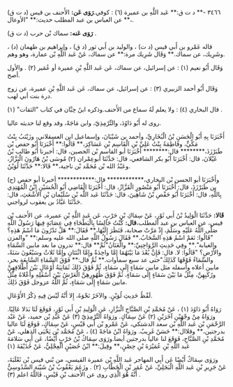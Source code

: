 ٣٤٦٦ -** د ت ق:** عَبد اللَّهِ بن عميرة (٦) : كوفي.**رَوَى عَن:** الأَحنف بن قيس (د ت ق) ،** عن العباس بن عبد المطلب حديث:** "الأوعال.

**رَوَى عَنه:** سماك بْن حرب (د ت ق) .

قاله عَمْرو بن أَبي قيس (د ت) ، والوليد بن أَبي ثور (د ق) ، وإبراهيم بن طهمان (د) ، وشَرِيك، عن سماك.** وَقَال شَرِيك مرة:** عن سماك، عَنْ عَبد اللَّهِ بْن عمارة، وهو وهم.

وَقَال أَبُو نعيم (١) : عن إسرائيل، عن سماك، عَن عَبد اللَّهِ بْنِ عميرة أو عُمَير (٢) . والأول أصح.

وَقَال أَبُو أحمد الزبيري (٣) : عن إسرائيل، عن سماك، عَن عَبد اللَّهِ بْنِ عميرة، عن زوج درة بنت أبي لهب.

قال البخاري (٤) : ولا يعلم لَهُ سماع من الأَحنف.وذكره ابنُ حِبَّان في كتاب "الثقات" (١) .

روى له أَبُو دَاوُدَ، والتِّرْمِذِيّ، وابن مَاجَهْ، وقد وقع لنا حديثه عاليا.

أَخْبَرَنَا بِهِ أَبُو الْحَسَنِ بْنُ الْبُخَارِيِّ، وأحمد بن شَيْبَانَ، وإسماعيل ابن العسقلاني، وزَيْنَبُ بِنْتُ مَكِّيٍّ، وفَاطِمَةُ بِنْتُ عَلِيِّ بْنِ الْقَاسِم بْنِ عَسَاكِرَ،** قَالُوا:** أَخْبَرَنَا أَبُو حفص بْن طَبَرْزَذَ،******** قال:******** أَخْبَرَنَا أبو القاسم بْن الحصين، قال: أخبرنا أَبُو طالب بْنُ غَيْلانَ، قال: أَخْبَرَنَا أَبُو بكر الشافعي، قال: حَدَّثَنَا أبوعِمْران (٢) مُوسَى بْنُ هَارُونَ الْبَزَّازُ، وعَبْدُ الله بْن مُحَمَّد بْن ناجية،** قَالا:** حَدَّثَنَا لُوَيْنٌ.

(ح) وأَخْبَرَنَا أبو الحسن بْن البخاري،************ قال:************ أخبرنا أبو حفص بن طَبَرْزَذَ، قال: أَخْبَرَنَا أَبُو مَنْصُورٍ الْقَزَّازُ، قال: أَخْبَرَنَا الْقَاضِي أَبُو الْحُسَيْنِ ابْنُ الْمُهَتِدِي بِاللَّهِ، قال: أَخْبَرَنَا أَبُو حَفْصِ بْنُ شَاهِينَ، قال: حَدَّثَنَا عَبد اللَّه بْن سُلَيْمان بْنِ الأَشْعَثِ، قال: حَدَّثَنَا عَبَّادُ بن يعقوب لرواجني.

**قَالا:** حَدَّثَنَا الْوَلِيدُ بْنُ أَبي ثَوْرٍ، عَنْ سِمَاكِ بْنِ حَرْبٍ، عَن عَبد اللَّهِ بْنِ عميرة، عن الأَحنف بْن قيس، عن العباس بن عبد المطلب،**قال:** كُنْتُ جَالِسًا بِالْبَطْحَاءِ فِي عِصَابَةٍ فِيهَا رَسُولُ اللَّهِ صَلَّى اللَّهُ عَلَيْهِ وسَلَّمَ، إِذْ مَرَّتْ صحابة، فَنَظَرَ إِلَيْهَا،** فَقَالَ:** هَلْ تَدْرُونَ مَا اسْمُ هَذِهِ؟ "قَالُوا: نَعَمْ اسْمُ هَذِهِ السَّحَابُ.** فَقَالَ رَسُولُ اللَّهِ صلى الله عليه وسلم:** "والمزن والغيابة".** وفِي حَدِيثِ الرَّوَاجِنِيِّ:** والْعَنَانُ"ثُمَّ** قال:** تدرون ما بعد مابين السَّمَاءِ والأَرْضِ؟ "قَالُوا: لا. قال: فَإِنَّ بُعْدَ مَا بَيْنَهُمَا إِمَّا واحِدَةٌ وإِمَّا اثْنَتَانِ وإِمَّا ثَلاثٌ وسَبْعُونَ سَنَةً، والسَّمَاءُ فَوْقَهَا كَذَلِكَ"حتى عد سبع سماوات.** ثُمَّ قال:** فَوْقَ السَّمَاءِ السَّابِعَةِ بحر، مابين أعلاه وأسفله مثل مابين سَمَاءٍ إِلَى سَمَاءٍ، ثُمَّ فَوْقَ ذَلِكَ ثَمَانِيَةُ أَوْعَالٍ بَيْنَ أَظْلافِهِنَّ ورُكَبِهِنَّ، مِثْلُ مَا بَيْنَ سَمَاءٍ إِلَى سَمَاءٍ، ثُمَّ فَوْقَ ظُهُورِهِنَّ الْعَرْشُ بَيْنَ أَسْفَلِهِ وأَعْلاهُ مِثْلُ مابين سَمَاءٍ إِلَى سَمَاءٍ، ثُمَّ اللَّهُ عزوجل فَوْقَ ذَلِكَ.

لَفْظُ حَدِيثِ لُوَيْنٍ. والآخَرُ نَحْوَهُ، إِلا أَنَّهُ لَيْسَ فِيهِ ذِكْرُ الأَوْعَالِ.

رَوَاهُ أَبُو دَاوُدَ (١) ، عَنْ مُحَمَّدِ بْنِ الصَّبَّاحِ الْبَزَّارِ، عَنِ الْوَلِيدِ بْنِ أَبي ثَوْرٍ، فَوَقَعَ لَنَا بَدَلا عَالِيًا. ورَوَاهُ مِنْ وجْهَيْنِ آخَرَيْنِ (٢) عَنْ سِمَاكٍ. ورَوَاهُ التِّرْمِذِيّ (٣) عَنْ عَبْدِ بْن حميد، عَنْ عَبْد الرَّحْمَنِ بْن عَبد اللَّهِ بْن سعد الدشتكي، عَنْ عَمْرو بْن أَبي قَيْسٍ، عَنْ سِمَاكٍ، فَوَقَعَ لَنَا عاليا بدرجتين،** وقلاال:** حَسَنٌ غَرِيبٌ. ورَوَاهُ ابْنُ مَاجَهْ (٤) ، عَنْ مُحَمَّد بْن يَحْيَى الذهلي، عَنْ مُحَمَّدِ بْنِ الصَّبَّاحِ، فَوَقَعَ لنا عاليا بدرجتين أيضا.ورَوَى سِمَاكُ بْنُ حَرْبٍ أَيْضًا، عَن أَبِي سَلامَةَ عَبد اللَّهِ بْنِ عُمَيْرَةَ بْنِ حِصْنٍ،** وقِيلَ:** ابْنُ حُصَيْنٍ الْعِجْلِيُّ، عَنْ حُذَيْفَةَ (١)

ورَوَى سِمَاكٌ أَيْضًا عَن أَبِي المهاجر عَبد اللَّهِ بْن عميرة القيسي، من بْني قيس بْن ثَعْلَبَةَ، عَنْ جَرِيرِ بْنِ عَبد اللَّهِ الْبَجَلِيِّ، عَنْ عُمَر بْنِ الْخَطَّابِ (٢) . وزَعَمَ يَعْقُوبُ بْنُ شَيْبَة السَّدُوسِيُّ أَنَّهُ هُوَ الَّذِي روى عن الأَحنف بْنِ قَيْسٍ، فَاللَّهُ اعلم (٣) .